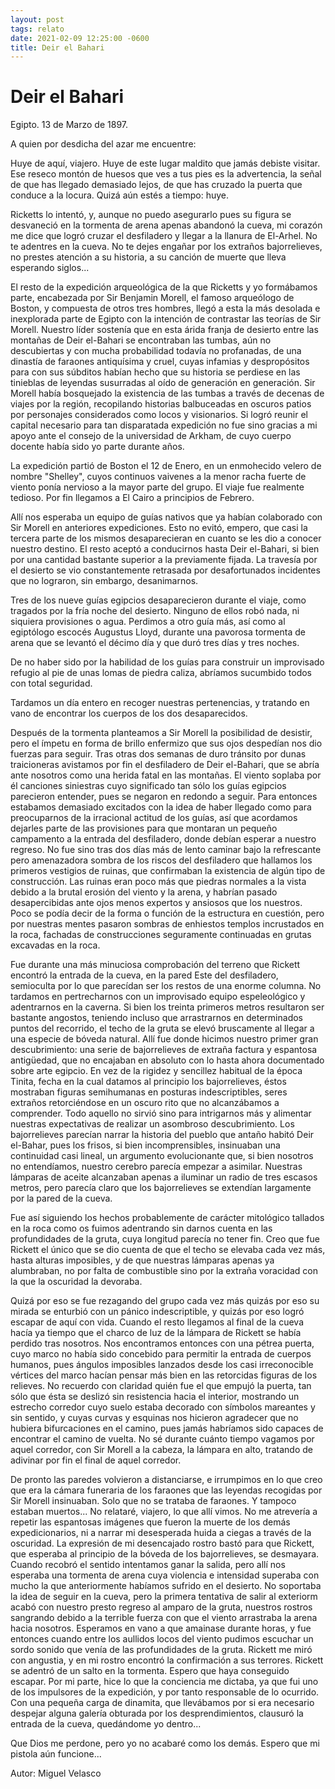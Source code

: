```yaml
---
layout: post
tags: relato
date: 2021-02-09 12:25:00 -0600
title: Deir el Bahari
---
```

# Deir el Bahari

Egipto. 13 de Marzo de 1897.

A quien por desdicha del azar me encuentre:

Huye de aquí, viajero. Huye de este lugar maldito que jamás debiste visitar. Ese reseco montón de huesos que ves a tus pies es la
advertencia, la señal de que has llegado demasiado lejos, de que has cruzado la puerta que conduce a la locura. Quizá aún estés a tiempo: huye. 

Ricketts lo intentó, y, aunque no puedo asegurarlo pues su figura se desvaneció en la tormenta de arena apenas abandonó la cueva, mi corazón me dice que logró cruzar el desfiladero y llegar a la llanura de El-Arhel. No te adentres en la cueva. No te dejes engañar por los extraños bajorrelieves, no prestes atención a su historia, a su canción de muerte que lleva esperando siglos...

El resto de la expedición arqueológica de la que Ricketts y yo formábamos parte, encabezada por Sir Benjamin Morell, el famoso
arqueólogo de Boston, y compuesta de otros tres hombres, llegó a esta la más desolada e inexplorada parte de Egipto con la intención de contrastar las teorías de Sir Morell. Nuestro líder sostenía que en esta árida franja de desierto entre las montañas de Deir el-Bahari se encontraban las tumbas, aún no descubiertas y con mucha probabilidad todavía no profanadas, de una dinastía de faraones antiquísima y cruel, cuyas infamias y despropósitos para con sus súbditos habían hecho que su historia se perdiese en las tinieblas de leyendas susurradas al oído de generación en generación. Sir Morell había bosquejado la existencia de las tumbas a través de decenas de viajes por la región, recopilando historias balbuceadas en oscuros patios por personajes considerados
como locos y visionarios. Si logró reunir el capital necesario para tan disparatada expedición no fue sino gracias a mi apoyo ante el consejo de la universidad de Arkham, de cuyo cuerpo docente había sido yo parte durante años.

La expedición partió de Boston el 12 de Enero, en un enmohecido velero de nombre "Shelley", cuyos continuos vaivenes a la menor racha fuerte de viento ponía nervioso a la mayor parte del grupo. El viaje fue realmente tedioso. Por fin llegamos a El Cairo a principios de Febrero.

Allí nos esperaba un equipo de guías nativos que ya habían colaborado con Sir Morell en anteriores expediciones. Esto no evitó, empero, que casi la tercera parte de los mismos desaparecieran en cuanto se les dio a conocer nuestro destino. El resto aceptó a conducirnos hasta Deir el-Bahari, si bien por una cantidad bastante superior a la previamente fijada. La travesía por el desierto se vio constantemente retrasada por desafortunados incidentes que no lograron, sin embargo, desanimarnos.

Tres de los nueve guías egipcios desaparecieron durante el viaje, como tragados por la fría noche del desierto. Ninguno de ellos robó nada, ni siquiera provisiones o agua. Perdimos a otro guía más, así como al egiptólogo escocés Augustus Lloyd, durante una pavorosa tormenta de arena que se levantó el décimo día y que duró tres días y tres noches.

De no haber sido por la habilidad de los guías para construir un improvisado refugio al pie de unas lomas de piedra caliza, abríamos sucumbido todos con total seguridad.

Tardamos un día entero en recoger nuestras pertenencias, y tratando en vano de encontrar los cuerpos de los dos desaparecidos.

Después de la tormenta planteamos a Sir Morell la posibilidad de desistir, pero el ímpetu en forma de brillo enfermizo que sus ojos despedían nos dio fuerzas para seguir. Tras otras dos semanas de duro tránsito por dunas traicioneras avistamos por fin el desfiladero de Deir el-Bahari, que se abría ante nosotros como una herida fatal en las montañas. El viento soplaba por él canciones siniestras cuyo significado tan sólo los guías egipcios parecieron entender, pues se negaron en redondo a seguir. Para
entonces estabamos demasiado excitados con la idea de haber llegado como para preocuparnos de la irracional actitud de los guías, así que acordamos dejarles parte de las provisiones para que montaran un pequeño campamento a la entrada del desfiladero, donde debían esperar a nuestro regreso. No fue sino tras dos días más de lento caminar bajo la refrescante pero amenazadora sombra de los riscos del desfiladero que hallamos los primeros vestigios de ruinas, que confirmaban la existencia de algún tipo de construcción. Las ruinas eran poco más que piedras normales a la vista debido a la brutal erosión del viento y la arena, y habrían pasado desapercibidas ante ojos menos expertos y ansiosos que los nuestros. Poco se podía decir de la forma o función de la estructura en cuestión, pero por nuestras mentes pasaron sombras de enhiestos templos incrustados en la roca, fachadas de construcciones seguramente continuadas en grutas excavadas en la roca.

Fue durante una más minuciosa comprobación del terreno que Rickett encontró la entrada de la cueva, en la pared Este del desfiladero, semioculta por lo que parecídan ser los restos de una enorme columna. No tardamos en pertrecharnos con un improvisado equipo espeleológico y adentrarnos en la caverna. Si bien los treinta primeros metros resultaron ser bastante angostos, teniendo incluso que arrastrarnos en determinados puntos del recorrido, el techo de la gruta se elevó bruscamente al llegar a una especie de bóveda natural. Allí fue donde hicimos nuestro primer gran descubrimiento: una serie de bajorrelieves de extraña factura y espantosa antigüedad, que no encajaban en absoluto con lo hasta ahora documentado sobre arte egipcio. En vez de la rigidez
y sencillez habitual de la época Tinita, fecha en la cual datamos al principio los bajorrelieves, éstos mostraban figuras semihumanas en posturas indescriptibles, seres extraños retorciéndose en un oscuro rito que no alcanzábamos a comprender. Todo aquello no sirvió sino para intrigarnos más y alimentar nuestras expectativas de realizar un asombroso descubrimiento. Los bajorrelieves parecían narrar la historia del pueblo que antaño habitó Deir el-Bahar, pues los frisos, si bien incomprensibles, insinuaban una continuidad casi lineal, un argumento evolucionante que, si bien nosotros no entendíamos, nuestro cerebro parecía empezar a asimilar. Nuestras lámparas de aceite alcanzaban apenas a iluminar un radio de tres escasos metros, pero parecía claro
que los bajorrelieves se extendían largamente por la pared de la cueva.

Fue así siguiendo los hechos probablemente de carácter mitológico tallados en la roca como os fuimos adentrando sin darnos cuenta en las profundidades de la gruta, cuya longitud parecía no tener fin. Creo que fue Rickett el único que se dio cuenta de que el techo se elevaba cada vez más, hasta alturas imposibles, y de que nuestras lámparas apenas ya alumbraban, no por falta de combustible sino por la extraña voracidad con la que la oscuridad la devoraba.

Quizá por eso se fue rezagando del grupo cada vez más quizás por eso su mirada se enturbió con un pánico indescriptible, y quizás por eso logró escapar de aquí con vida. Cuando el resto llegamos al final de la cueva hacía ya tiempo que el charco de luz de la lámpara de Rickett se había perdido tras nosotros. Nos encontramos entonces con una pétrea puerta, cuyo marco no había sido concebido para permitir la entrada de cuerpos humanos, pues ángulos imposibles lanzados desde los casi irreconocible vértices del marco hacían pensar más bien en las retorcidas figuras de los relieves. No recuerdo con claridad quién fue el que empujó la 
puerta, tan sólo que ésta se deslizó sin resistencia hacia el interior, mostrando un estrecho corredor cuyo suelo estaba decorado con símbolos mareantes y sin sentido, y cuyas curvas y esquinas nos hicieron agradecer que no hubiera bifurcaciones en el camino, pues jamás habríamos sido capaces de encontrar el camino de vuelta. No sé durante cuánto tiempo vagamos por aquel corredor, con Sir Morell a la cabeza, la lámpara en alto, tratando de adivinar por fin el final de aquel corredor.

De pronto las paredes volvieron a distanciarse, e irrumpimos en lo que creo que era la cámara funeraria de los faraones que las leyendas recogidas por Sir Morell insinuaban. Solo que no se trataba de faraones. Y tampoco estaban muertos... No relataré, viajero, lo que allí vimos. No me atrevería a repetir las espantosas imágenes que fueron la muerte de los demás expedicionarios, ni a narrar mi desesperada huida a ciegas a través de la oscuridad. La expresión de mi desencajado rostro bastó para que Rickett, que esperaba al principio de la bóveda de los bajorrelieves, se desmayara. Cuando recobró el sentido intentamos ganar la salida, pero allí nos esperaba una tormenta de arena cuya violencia e intensidad superaba con mucho la que anteriormente habíamos sufrido en el desierto. No soportaba la idea de seguir en la cueva, pero la primera tentativa de salir al exteriorm acabó con nuestro presto regreso al amparo de la gruta, nuestros rostros sangrando debido a la terrible fuerza con que el viento arrastraba la arena hacia nosotros. Esperamos en vano a que amainase durante horas, y fue entonces cuando entre los aullidos locos del viento pudimos escuchar un sordo sonido que venía de las profundidades de la gruta. Rickett me miró con angustia, y en mi rostro encontró la
confirmación a sus terrores. Rickett se adentró de un salto en la tormenta. Espero que haya conseguido escapar. Por mi parte, hice lo que la conciencia me dictaba, ya que fui uno de los impulsores de la expedición, y por tanto responsable de lo ocurrido. Con una pequeña carga de dinamita, que llevábamos por si era necesario despejar alguna galería obturada por los desprendimientos, clausuró la entrada de la cueva, quedándome yo dentro...

Que Dios me perdone, pero yo no acabaré como los demás. Espero que mi pistola aún funcione...

Autor: Miguel Velasco
